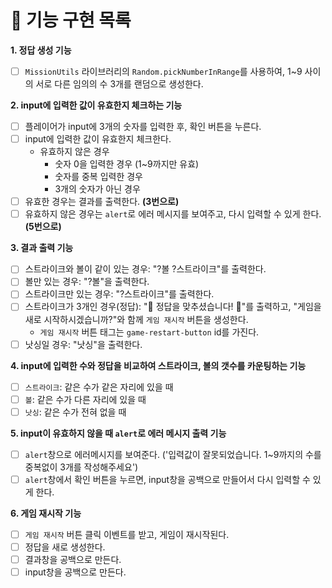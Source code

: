 # 🎯 기능 구현 목록  

**1. 정답 생성 기능**
  - [ ] `MissionUtils` 라이브러리의 `Random.pickNumberInRange`를 사용하여, 1~9 사이의 서로 다른 임의의 수 3개를 랜덤으로 생성한다. 

**2. input에 입력한 값이 유효한지 체크하는 기능**
  - [ ] 플레이어가 input에 3개의 숫자를 입력한 후, 확인 버튼을 누른다. 
  - [ ] input에 입력한 값이 유효한지 체크한다. 
    - 유효하지 않은 경우 
      - 숫자 0을 입력한 경우 (1~9까지만 유효)
      - 숫자를 중복 입력한 경우 
      - 3개의 숫자가 아닌 경우 
  - [ ] 유효한 경우는 결과를 출력한다. **(3번으로)**
  - [ ] 유효하지 않은 경우는 `alert`로 에러 메시지를 보여주고, 다시 입력할 수 있게 한다. **(5번으로)**

**3. 결과 출력 기능**
- [ ] 스트라이크와 볼이 같이 있는 경우: "?볼 ?스트라이크"를 출력한다. 
- [ ] 볼만 있는 경우: "?볼"을 출력한다. 
- [ ] 스트라이크만 있는 경우: "?스트라이크"를 출력한다. 
- [ ] 스트라이크가 3개인 경우(정답):  "🎉 정답을 맞추셨습니다! 🎉"를 출력하고, "게임을 새로 시작하시겠습니까?"와 함께 `게임 재시작` 버튼을 생성한다.
  - `게임 재시작` 버튼 태그는 `game-restart-button` id를 가진다.  
- [ ] 낫싱일 경우: "낫싱"을 출력한다. 

**4. input에 입력한 수와 정답을 비교하여 스트라이크, 볼의 갯수를 카운팅하는 기능**
- [ ] `스트라이크`: 같은 수가 같은 자리에 있을 때
- [ ] `볼`: 같은 수가 다른 자리에 있을 때 
- [ ] `낫싱`: 같은 수가 전혀 없을 때  

**5. input이 유효하지 않을 때 `alert`로 에러 메시지 출력 기능**
  - [ ] `alert`창으로 에러메시지를 보여준다. ('입력값이 잘못되었습니다. 1~9까지의 수를 중복없이 3개를 작성해주세요')
  - [ ] `alert`창에서 확인 버튼을 누르면, input창을 공백으로 만들어서 다시 입력할 수 있게 한다. 

**6. 게임 재시작 기능**
- [ ] `게임 재시작` 버튼 클릭 이벤트를 받고, 게임이 재시작된다.
- [ ] 정답을 새로 생성한다.  
- [ ] 결과창을 공백으로 만든다. 
- [ ] input창을 공백으로 만든다. 